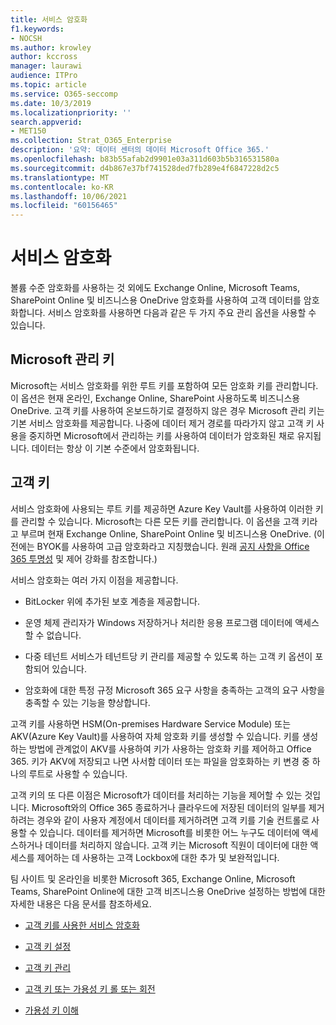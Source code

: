 ```yaml
---
title: 서비스 암호화
f1.keywords:
- NOCSH
ms.author: krowley
author: kccross
manager: laurawi
audience: ITPro
ms.topic: article
ms.service: O365-seccomp
ms.date: 10/3/2019
ms.localizationpriority: ''
search.appverid:
- MET150
ms.collection: Strat_O365_Enterprise
description: '요약: 데이터 센터의 데이터 Microsoft Office 365.'
ms.openlocfilehash: b83b55afab2d9901e03a311d603b5b316531580a
ms.sourcegitcommit: d4b867e37bf741528ded7fb289e4f6847228d2c5
ms.translationtype: MT
ms.contentlocale: ko-KR
ms.lasthandoff: 10/06/2021
ms.locfileid: "60156465"
---
```

# <a name="service-encryption"></a>서비스 암호화

볼륨 수준 암호화를 사용하는 것 외에도 Exchange Online, Microsoft Teams, SharePoint Online 및 비즈니스용 OneDrive 암호화를 사용하여 고객 데이터를 암호화합니다. 서비스 암호화를 사용하면 다음과 같은 두 가지 주요 관리 옵션을 사용할 수 있습니다.

## <a name="microsoft-managed-keys"></a>Microsoft 관리 키
Microsoft는 서비스 암호화를 위한 루트 키를 포함하여 모든 암호화 키를 관리합니다. 이 옵션은 현재 온라인, Exchange Online, SharePoint 사용하도록 비즈니스용 OneDrive. 고객 키를 사용하여 온보드하기로 결정하지 않은 경우 Microsoft 관리 키는 기본 서비스 암호화를 제공합니다. 나중에 데이터 제거 경로를 따라가지 않고 고객 키 사용을 중지하면 Microsoft에서 관리하는 키를 사용하여 데이터가 암호화된 채로 유지됩니다. 데이터는 항상 이 기본 수준에서 암호화됩니다. 

## <a name="customer-key"></a>고객 키
서비스 암호화에 사용되는 루트 키를 제공하면 Azure Key Vault를 사용하여 이러한 키를 관리할 수 있습니다. Microsoft는 다른 모든 키를 관리합니다. 이 옵션을 고객 키라고 부르며 현재 Exchange Online, SharePoint Online 및 비즈니스용 OneDrive. (이전에는 BYOK를 사용하여 고급 암호화라고 지칭했습니다. 원래 [공지 사항을 Office 365 투명성](https://blogs.office.com/2015/04/21/enhancing-transparency-and-control-for-office-365-customers/) 및 제어 강화를 참조합니다.)

서비스 암호화는 여러 가지 이점을 제공합니다.

- BitLocker 위에 추가된 보호 계층을 제공합니다.

- 운영 체제 관리자가 Windows 저장하거나 처리한 응용 프로그램 데이터에 액세스할 수 없습니다.

- 다중 테넌트 서비스가 테넌트당 키 관리를 제공할 수 있도록 하는 고객 키 옵션이 포함되어 있습니다.

- 암호화에 대한 특정 규정 Microsoft 365 요구 사항을 충족하는 고객의 요구 사항을 충족할 수 있는 기능을 향상합니다.

고객 키를 사용하면 HSM(On-premises Hardware Service Module) 또는 AKV(Azure Key Vault)를 사용하여 자체 암호화 키를 생성할 수 있습니다. 키를 생성하는 방법에 관계없이 AKV를 사용하여 키가 사용하는 암호화 키를 제어하고 Office 365. 키가 AKV에 저장되고 나면 사서함 데이터 또는 파일을 암호화하는 키 변경 중 하나의 루트로 사용할 수 있습니다.

고객 키의 또 다른 이점은 Microsoft가 데이터를 처리하는 기능을 제어할 수 있는 것입니다. Microsoft와의 Office 365 종료하거나 클라우드에 저장된 데이터의 일부를 제거하려는 경우와 같이 사용자 계정에서 데이터를 제거하려면 고객 키를 기술 컨트롤로 사용할 수 있습니다. 데이터를 제거하면 Microsoft를 비롯한 어느 누구도 데이터에 액세스하거나 데이터를 처리하지 않습니다. 고객 키는 Microsoft 직원이 데이터에 대한 액세스를 제어하는 데 사용하는 고객 Lockbox에 대한 추가 및 보완적입니다.

팀 사이트 및 온라인을 비롯한 Microsoft 365, Exchange Online, Microsoft Teams, SharePoint Online에 대한 고객 비즈니스용 OneDrive 설정하는 방법에 대한 자세한 내용은 다음 문서를 참조하세요.

- [고객 키를 사용한 서비스 암호화](customer-key-overview.md)

- [고객 키 설정](customer-key-set-up.md)

- [고객 키 관리](customer-key-manage.md)

- [고객 키 또는 가용성 키 롤 또는 회전](customer-key-availability-key-roll.md)

- [가용성 키 이해](customer-key-availability-key-understand.md)
